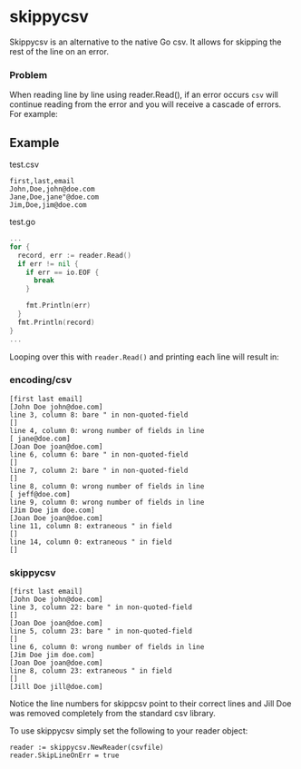 # skippycsv

Skippycsv is an alternative to the native Go csv. It allows for skipping the rest of the line on an error.

### Problem

When reading line by line using reader.Read(), if an error occurs `csv` will continue reading from the error and you will receive a cascade of errors. For example:

## Example

test.csv


```
first,last,email
John,Doe,john@doe.com
Jane,Doe,jane"@doe.com
Jim,Doe,jim@doe.com
```

test.go

```go
...
for {
  record, err := reader.Read()
  if err != nil {
    if err == io.EOF {
      break
    }

    fmt.Println(err)
  }
  fmt.Println(record)
}
...
```

Looping over this with `reader.Read()` and printing each line will result in:

### encoding/csv

```
[first last email]
[John Doe john@doe.com]
line 3, column 8: bare " in non-quoted-field
[]
line 4, column 0: wrong number of fields in line
[ jane@doe.com]
[Joan Doe joan@doe.com]
line 6, column 6: bare " in non-quoted-field
[]
line 7, column 2: bare " in non-quoted-field
[]
line 8, column 0: wrong number of fields in line
[ jeff@doe.com]
line 9, column 0: wrong number of fields in line
[Jim Doe jim doe.com]
[Joan Doe joan@doe.com]
line 11, column 8: extraneous " in field
[]
line 14, column 0: extraneous " in field
[]
```

### skippycsv

```
[first last email]
[John Doe john@doe.com]
line 3, column 22: bare " in non-quoted-field
[]
[Joan Doe joan@doe.com]
line 5, column 23: bare " in non-quoted-field
[]
line 6, column 0: wrong number of fields in line
[Jim Doe jim doe.com]
[Joan Doe joan@doe.com]
line 8, column 23: extraneous " in field
[]
[Jill Doe jill@doe.com]
```

Notice the line numbers for skippcsv point to their correct lines and Jill Doe was removed completely from the standard csv library.

To use skippycsv simply set the following to your reader object:

```
reader := skippycsv.NewReader(csvfile)
reader.SkipLineOnErr = true
```
